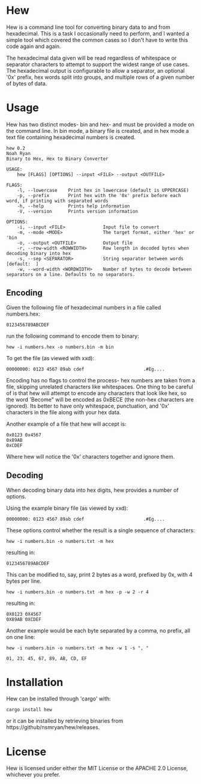 Hew
======
Hew is a command line tool for converting binary data to and from
hexadecimal. This is a task I occasionally need to perform, and I wanted
a simple tool which covered the common cases so I don't have to write this
code again and again.


The hexadecimal data given will be read regardless of whitespace
or separator characters to attempt to support the widest range of use cases.
The hexadecimal output is configurable to allow a separator, an optional '0x' prefix,
hex words split into groups, and multiple rows of a given number of bytes of data.

# Usage
Hew has two distinct modes- bin and hex- and must be provided a mode on the
command line. In bin mode, a binary file is created, and in hex mode a text
file containing hexadecimal numbers is created.


```shell
hew 0.2
Noah Ryan
Binary to Hex, Hex to Binary Converter

USAGE:
    hew [FLAGS] [OPTIONS] --input <FILE> --output <OUTFILE>

FLAGS:
    -l, --lowercase    Print hex in lowercase (default is UPPERCASE)
    -p, --prefix       Print hex with the '0x' prefix before each word, if printing with separated words
    -h, --help         Prints help information
    -V, --version      Prints version information

OPTIONS:
    -i, --input <FILE>              Input file to convert
    -m, --mode <MODE>               The target format, either 'hex' or 'bin
    -o, --output <OUTFILE>          Output file
    -r, --row-width <ROWWIDTH>      Row length in decoded bytes when decoding binary into hex
    -s, --sep <SEPARATOR>           String separator between words [default:  ]
    -w, --word-width <WORDWIDTH>    Number of bytes to decode between separators on a line. Defaults to no separators.
```

## Encoding
Given the following file of hexadecimal numbers in a file called numbers.hex:
```text
0123456789ABCDEF
```

run the following command to encode them to binary:
```shell
hew -i numbers.hex -o numbers.bin -m bin
```

To get the file (as viewed with xxd):
```text
00000000: 0123 4567 89ab cdef                      .#Eg....
```


Encoding has no flags to control the process- hex numbers are taken from a file,
skipping unrelated characters like whitespaces. One thing to be careful of
is that hew will attempt to encode any characters that look like hex,
so the word 'Become" will be encoded as 0xBECE (the non-hex characters are ignored).
Its better to have only whitespace, punctuation, and '0x' characters in the file along
with your hex data.


Another example of a file that hew will accept is:
```text
0x0123 0x4567
0x89AB
0xCDEF
```
Where hew will notice the '0x' characters together and ignore them.


## Decoding
When decoding binary data into hex digits, hew provides a number of options.

Using the example binary file (as viewed by xxd):
```text
00000000: 0123 4567 89ab cdef                      .#Eg....
```

These options control whether the result is a single sequence of characters:
```shell
hew -i numbers.bin -o numbers.txt -m hex
```

resulting in:

```text
0123456789ABCDEF
```

This can be modified to, say, print 2 bytes as a word, prefixed by 0x,
with 4 bytes per line.

```shell
hew -i numbers.bin -o numbers.txt -m hex -p -w 2 -r 4
```

resulting in:
```text
0X0123 0X4567
0X89AB 0XCDEF
```


Another example would be each byte separated by a comma, no prefix, all on one line:
```shell
hew -i numbers.bin -o numbers.txt -m hex -w 1 -s ", "
```

```text
01, 23, 45, 67, 89, AB, CD, EF
```


# Installation
Hew can be installed through 'cargo' with:
```shell
cargo install hew
```

or it can be installed by retrieving binaries from https://github/nsmryan/hew/releases.


# License
Hew is licensed under either the MIT License or the APACHE 2.0 License,
whichever you prefer.
